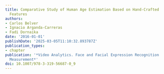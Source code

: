 ```yaml
---
title: Comparative Study of Human Age Estimation Based on Hand-Crafted and Deep Face
  Features
authors:
- Carlos Belver
- Ignacio Arganda-Carreras
- Fadi Dornaika
date: '2016-01-01'
publishDate: '2025-03-05T11:10:32.893787Z'
publication_types:
- chapter
publication: '*Video Analytics. Face and Facial Expression Recognition and Audience
  Measurement*'
doi: 10.1007/978-3-319-56687-0_9
---
```

